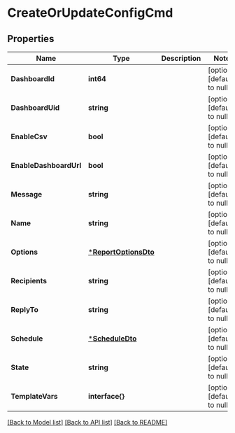 # CreateOrUpdateConfigCmd

## Properties
Name | Type | Description | Notes
------------ | ------------- | ------------- | -------------
**DashboardId** | **int64** |  | [optional] [default to null]
**DashboardUid** | **string** |  | [optional] [default to null]
**EnableCsv** | **bool** |  | [optional] [default to null]
**EnableDashboardUrl** | **bool** |  | [optional] [default to null]
**Message** | **string** |  | [optional] [default to null]
**Name** | **string** |  | [optional] [default to null]
**Options** | [***ReportOptionsDto**](ReportOptionsDTO.md) |  | [optional] [default to null]
**Recipients** | **string** |  | [optional] [default to null]
**ReplyTo** | **string** |  | [optional] [default to null]
**Schedule** | [***ScheduleDto**](ScheduleDTO.md) |  | [optional] [default to null]
**State** | **string** |  | [optional] [default to null]
**TemplateVars** | **interface{}** |  | [optional] [default to null]

[[Back to Model list]](../README.md#documentation-for-models) [[Back to API list]](../README.md#documentation-for-api-endpoints) [[Back to README]](../README.md)


